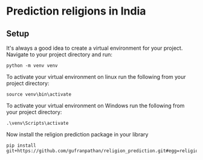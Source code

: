 # Prediction religions in India

## Setup
It's always a good idea to create a virtual environment for your project. Navigate to your project directory and run:

```commandline
python -m venv venv
```

To activate your virtual environment on linux run the following from your project directory:

```commandline
source venv\bin\activate
```
To activate your virtual environment on Windows  run the following from your project directory:

```shell
.\venv\Scripts\activate
```
Now install the religion prediction package in your library

```shell
pip install git+https://github.com/gufranpathan/religion_prediction.git#egg=religion_prediction
```
